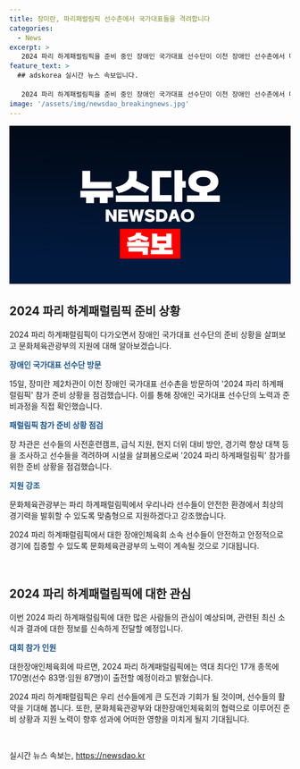 ```yaml
---
title: 장미란, 파리패럴림픽 선수촌에서 국가대표들을 격려합니다
categories:
  - News
excerpt: >
   2024 파리 하계패럴림픽을 준비 중인 장애인 국가대표 선수단이 이천 장애인 선수촌에서 미디어데이를 갖고 있는 가운데, 문화체육관광부 제2차관이 선수단을 방문했다. 17개 종목에 170명이 출전하는 이번 대회에 대한 사전훈련캠프, 현지 대비 방안, 선수들의 안전 등을 점검하며 선수들을 격려했다. 또한, 대회를 향해 열심히 준비함으로써 좋은 성적을 이루도록 문체부가 지원할 것이라고 강조했다. (출처: 정책브리핑)
feature_text: >
  ## adskorea 실시간 뉴스 속보입니다.

   2024 파리 하계패럴림픽을 준비 중인 장애인 국가대표 선수단이 이천 장애인 선수촌에서 미디어데이를 갖고 있는 가운데, 문화체육관광부 제2차관이 선수단을 방문했다. 17개 종목에 170명이 출전하는 이번 대회에 대한 사전훈련캠프, 현지 대비 방안, 선수들의 안전 등을 점검하며 선수들을 격려했다. 또한, 대회를 향해 열심히 준비함으로써 좋은 성적을 이루도록 문체부가 지원할 것이라고 강조했다. (출처: 정책브리핑)
image: '/assets/img/newsdao_breakingnews.jpg'
---
```


<p><img src="/assets/img/newsdao_breakingnews.jpg" alt="adskorea 속보" /></p>

<h2 data-ke-size="size26">2024 파리 하계패럴림픽 준비 상황</h2>

<p>2024 파리 하계패럴림픽이 다가오면서 장애인 국가대표 선수단의 준비 상황을 살펴보고 문화체육관광부의 지원에 대해 알아보겠습니다.</p>

<p data-ke-size="size16"><b><span style="color: #1a5490;">장애인 국가대표 선수단 방문</span></b></p>

<p>15일, 장미란 제2차관이 이천 장애인 국가대표 선수촌을 방문하여 '2024 파리 하계패럴림픽' 참가 준비 상황을 점검했습니다. 이를 통해 장애인 국가대표 선수단의 노력과 준비과정을 직접 확인했습니다.</p>

<p data-ke-size="size16"><b><span style="color: #1a5490;">패럴림픽 참가 준비 상황 점검</span></b></p>

<p>장 차관은 선수들의 사전훈련캠프, 급식 지원, 현지 더위 대비 방안, 경기력 향상 대책 등을 조사하고 선수들을 격려하며 시설을 살펴봄으로써 '2024 파리 하계패럴림픽' 참가를 위한 준비 상황을 점검했습니다.</p>

<p data-ke-size="size16"><b><span style="color: #1a5490;">지원 강조</span></b></p>

<p>문화체육관광부는 파리 하계패럴림픽에서 우리나라 선수들이 안전한 환경에서 최상의 경기력을 발휘할 수 있도록 맞춤형으로 지원하겠다고 강조했습니다.</p>

<p>2024 파리 하계패럴림픽에서 대한 장애인체육회 소속 선수들이 안전하고 안정적으로 경기에 집중할 수 있도록 문화체육관광부의 노력이 계속될 것으로 기대됩니다. <p data-ke-size="size16">&nbsp;</p></p>

<h2 data-ke-size="size26">2024 파리 하계패럴림픽에 대한 관심</h2>

<p>이번 2024 파리 하계패럴림픽에 대한 많은 사람들의 관심이 예상되며, 관련된 최신 소식과 결과에 대한 정보를 신속하게 전달할 예정입니다. </p>

<p data-ke-size="size16"><b><span style="color: #1a5490;">대회 참가 인원</span></b></p>

<p>대한장애인체육회에 따르면, 2024 파리 하계패럴림픽에는 역대 최다인 17개 종목에 170명(선수 83명·임원 87명)이 출전할 예정이라고 밝혔습니다.</p>

<p>2024 파리 하계패럴림픽은 우리 선수들에게 큰 도전과 기회가 될 것이며, 선수들의 활약을 기대해 봅니다. 또한, 문화체육관광부와 대한장애인체육회의 협력으로 이루어진 준비 상황과 지원 노력이 향후 성과에 어떠한 영향을 미치게 될지 기대됩니다.<p data-ke-size="size16">&nbsp;</p></p>
실시간 뉴스 속보는, <a href="https://newsdao.kr" rel="dofollow">https://newsdao.kr</a>


